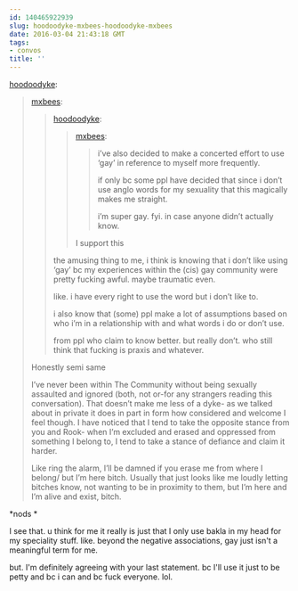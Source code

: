 ```yaml
---
id: 140465922939
slug: hoodoodyke-mxbees-hoodoodyke-mxbees
date: 2016-03-04 21:43:18 GMT
tags:
- convos
title: ''
---
```

<p><a href="http://hoodoodyke.tumblr.com/post/140462764299/mxbees-hoodoodyke-mxbees-ive-also" class="tumblr_blog">hoodoodyke</a>:</p>

<blockquote><p><a href="http://mxb.ca/post/140458818479/hoodoodyke-mxbees-ive-also-decided-to-make" class="tumblr_blog">mxbees</a>:</p>

<blockquote><p><a class="tumblr_blog" href="http://hoodoodyke.tumblr.com/post/140454064604">hoodoodyke</a>:</p>

<blockquote>
<p><a class="tumblr_blog" href="http://mxbees.tumblr.com/post/140453117604">mxbees</a>:</p>
<blockquote>
<p>i’ve also decided to make a concerted effort to use ‘gay’ in reference to myself more frequently.</p>

<p>if only bc some ppl have decided that since i don’t use anglo words for my sexuality that this magically makes me straight.</p>

<p>i’m super gay. fyi. in case anyone didn’t actually know.</p>
</blockquote>
<p>I support this</p>
</blockquote>

<p>the amusing thing to me, i think is knowing that i don’t like using ‘gay’ bc my experiences within the (cis) gay community were pretty fucking awful. maybe traumatic even.</p>

<p>like. i have every right to use the word but i don’t like to.</p>

<p>i also know that (some) ppl make a lot of assumptions based on who i’m in a relationship with and what words i do or don’t use.</p>

<p>from ppl who claim to know better. but really don’t. who still think that fucking is praxis and whatever.</p></blockquote>

<p>Honestly semi same</p>

<p>I&rsquo;ve never been within The Community without being sexually assaulted and ignored (both, not or-for any strangers reading this conversation). That doesn&rsquo;t make me less of a dyke- as we talked about in private it does in part in form how considered and welcome I feel though. I have noticed that I tend to take the opposite stance from you and Rook- when I&rsquo;m excluded and erased and oppressed from something I belong to, I tend to take a stance of defiance and claim it harder. </p>

<p>Like ring the alarm, I&rsquo;ll be damned if you erase me from where I belong/ but I&rsquo;m here bitch. Usually that just looks like me loudly letting bitches know, not wanting to be in proximity to them, but I&rsquo;m here and I&rsquo;m alive and exist, bitch.</p></blockquote>

<p>*nods *</p><p>I see that. u think for me it really is just that I only use bakla in my head for my speciality stuff. like. beyond the negative associations,  gay just isn't a meaningful term for me. </p><p>but. I'm definitely agreeing with your last statement. bc I'll use it just to be petty and bc i can and bc fuck everyone. lol.</p>